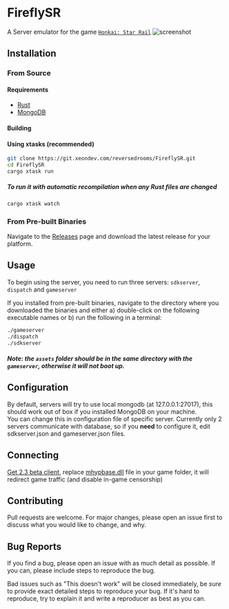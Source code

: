 # FireflySR

A Server emulator for the game [`Honkai: Star Rail`](https://hsr.hoyoverse.com/en-us/)
![screenshot](https://git.xeondev.com/reversedrooms/FireflySR/raw/branch/master/screenshot.png)

## Installation

### From Source

#### Requirements

- [Rust](https://www.rust-lang.org/tools/install)
- [MongoDB](https://www.mongodb.com/try/download/community)

#### Building

#### Using xtasks (recommended)

```sh
git clone https://git.xeondev.com/reversedrooms/FireflySR.git
cd FireflySR
cargo xtask run
```

##### To run it with automatic recompilation when any Rust files are changed

```sh
cargo xtask watch
```

### From Pre-built Binaries

Navigate to the [Releases](https://git.xeondev.com/reversedrooms/FireflySR/releases)
page and download the latest release for your platform.

## Usage

To begin using the server, you need to run three servers: `sdkserver`, `dispatch` and `gameserver`

If you installed from pre-built binaries, navigate to the directory where you downloaded
the binaries and either a) double-click on the following executable names or b)
run the following in a terminal:

```sh
./gameserver
./dispatch
./sdkserver
```

##### Note: the `assets` folder should be in the same directory with the `gameserver`, otherwise it will not boot up.

## Configuration
By default, servers will try to use local mongodb (at 127.0.0.1:27017),
this should work out of box if you installed MongoDB on your machine.
<br>
You can change this in configuration file of specific server.
Currently only 2 servers communicate with database, so if you **need** to configure it,
edit sdkserver.json and gameserver.json files.

## Connecting

[Get 2.3 beta client](https://autopatchos.starrails.com/client/Beta/20240501125700_dUBAjS7YiX9nF7mJ/StarRail_2.2.51.zip),
replace [mhypbase.dll](https://git.xeondev.com/reversedrooms/FireflySR/raw/branch/master/mhypbase.dll)
file in your game folder, it will redirect game traffic (and disable in-game censorship)

## Contributing

Pull requests are welcome. For major changes, please open an issue first to discuss
what you would like to change, and why.

## Bug Reports

If you find a bug, please open an issue with as much detail as possible. If you
can, please include steps to reproduce the bug.

Bad issues such as "This doesn't work" will be closed immediately, be _sure_ to
provide exact detailed steps to reproduce your bug. If it's hard to reproduce, try
to explain it and write a reproducer as best as you can.
